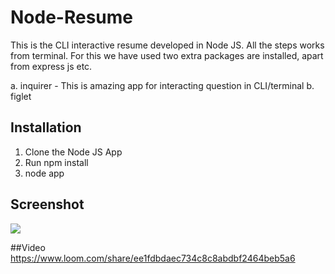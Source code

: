 # Node-Resume
This is the CLI interactive resume developed in Node JS. All the steps works from terminal. For this we have used two extra packages are installed, apart from express js etc.

a. inquirer - This is amazing app for interacting question in CLI/terminal
b. figlet

## Installation
1. Clone the Node JS App
2. Run npm install
3. node app

## Screenshot
<img src="https://user-images.githubusercontent.com/15896579/71552003-36ca5480-2a19-11ea-9cca-37b3ef0c5c81.png" />

##Video
https://www.loom.com/share/ee1fdbdaec734c8c8abdbf2464beb5a6




